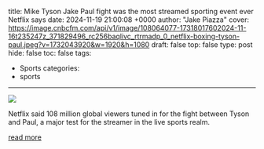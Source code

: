 title: Mike Tyson Jake Paul fight was the most streamed sporting event ever Netflix says
date: 2024-11-19 21:00:08 +0000
author: "Jake Piazza"
cover: https://image.cnbcfm.com/api/v1/image/108064077-17318017602024-11-16t235247z_371829496_rc256baqlivc_rtrmadp_0_netflix-boxing-tyson-paul.jpeg?v=1732043920&w=1920&h=1080
draft: false
top: false
type: post
hide: false
toc: false
tags:
  - Sports
categories:
  - sports
---

![](https://image.cnbcfm.com/api/v1/image/108064077-17318017602024-11-16t235247z_371829496_rc256baqlivc_rtrmadp_0_netflix-boxing-tyson-paul.jpeg?v=1732043920&w=1920&h=1080)

Netflix said 108 million global viewers tuned in for the fight between Tyson and Paul, a major test for the streamer in the live sports realm.

[read more](https://www.cnbc.com/2024/11/19/mike-tyson-jake-paul-fight-was-most-streamed-sports-event-netflix-says.html)
